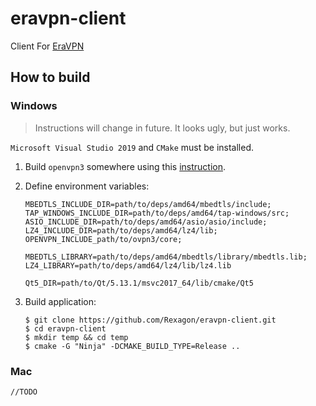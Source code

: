 # eravpn-client
Client For [EraVPN](http://eravpn.com/)

## How to build

### Windows
> Instructions will change in future. It looks ugly, but just works.

`Microsoft Visual Studio 2019` and `CMake` must be installed.

1. Build `openvpn3` somewhere using this 
[instruction](https://github.com/OpenVPN/openvpn3#building-the-openvpn-3-client-on-windows).

2. Define environment variables:
   ```
   MBEDTLS_INCLUDE_DIR=path/to/deps/amd64/mbedtls/include;
   TAP_WINDOWS_INCLUDE_DIR=path/to/deps/amd64/tap-windows/src;
   ASIO_INCLUDE_DIR=path/to/deps/amd64/asio/asio/include;
   LZ4_INCLUDE_DIR=path/to/deps/amd64/lz4/lib;
   OPENVPN_INCLUDE_path/to/ovpn3/core;
   
   MBEDTLS_LIBRARY=path/to/deps/amd64/mbedtls/library/mbedtls.lib;
   LZ4_LIBRARY=path/to/deps/amd64/lz4/lib/lz4.lib
   
   Qt5_DIR=path/to/Qt/5.13.1/msvc2017_64/lib/cmake/Qt5
   ```
   
3. Build application:
   ```shell script
   $ git clone https://github.com/Rexagon/eravpn-client.git
   $ cd eravpn-client
   $ mkdir temp && cd temp
   $ cmake -G "Ninja" -DCMAKE_BUILD_TYPE=Release ..
   ```

### Mac 
`//TODO`
